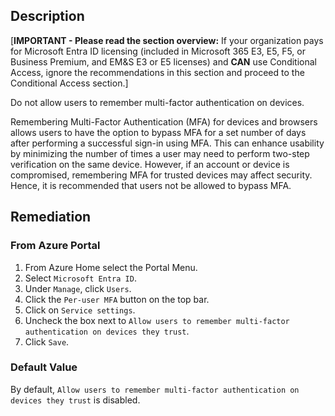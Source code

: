 ## Description

[**IMPORTANT - Please read the section overview:** If your organization pays for Microsoft Entra ID licensing (included in Microsoft 365 E3, E5, F5, or Business Premium, and EM&S E3 or E5 licenses) and **CAN** use Conditional Access, ignore the recommendations in this section and proceed to the Conditional Access section.]

Do not allow users to remember multi-factor authentication on devices.

Remembering Multi-Factor Authentication (MFA) for devices and browsers allows users to have the option to bypass MFA for a set number of days after performing a successful sign-in using MFA. This can enhance usability by minimizing the number of times a user may need to perform two-step verification on the same device. However, if an account or device is compromised, remembering MFA for trusted devices may affect security. Hence, it is recommended that users not be allowed to bypass MFA.

## Remediation

### From Azure Portal

1. From Azure Home select the Portal Menu.
2. Select `Microsoft Entra ID`.
3. Under `Manage`, click `Users`.
4. Click the `Per-user MFA` button on the top bar.
5. Click on `Service settings`.
6. Uncheck the box next to `Allow users to remember multi-factor authentication on devices they trust`.
7. Click `Save`.

### Default Value

By default, `Allow users to remember multi-factor authentication on devices they trust` is disabled.
